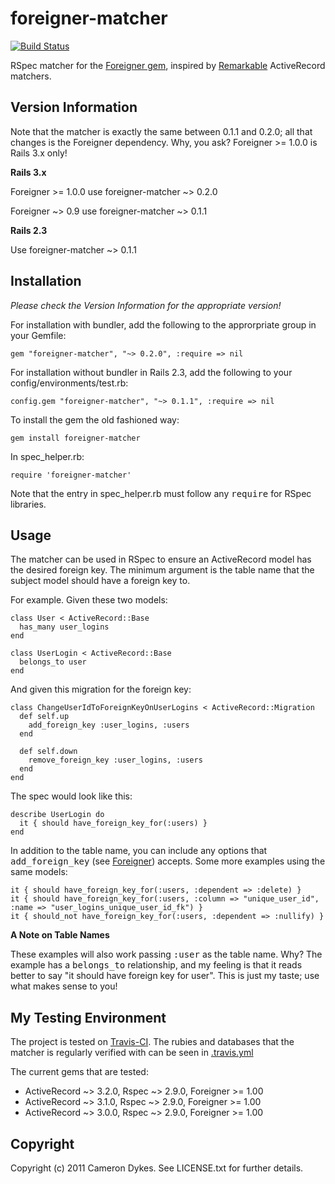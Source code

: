 # foreigner-matcher

[![Build Status](https://secure.travis-ci.org/yellow5/foreigner-matcher.png?branch=master)](http://travis-ci.org/yellow5/foreigner-matcher)

RSpec matcher for the [Foreigner gem](https://github.com/matthuhiggins/foreigner), inspired by [Remarkable](https://github.com/remarkable/remarkable) ActiveRecord matchers.

## Version Information

Note that the matcher is exactly the same between 0.1.1 and 0.2.0; all that changes is the Foreigner dependency. Why, you ask? Foreigner >= 1.0.0 is Rails 3.x only!

**Rails 3.x**

Foreigner >= 1.0.0 use foreigner-matcher ~> 0.2.0

Foreigner ~> 0.9 use foreigner-matcher ~> 0.1.1

**Rails 2.3**

Use foreigner-matcher ~> 0.1.1

## Installation

*Please check the Version Information for the appropriate version!*

For installation with bundler, add the following to the approrpriate group in your Gemfile:

    gem "foreigner-matcher", "~> 0.2.0", :require => nil

For installation without bundler in Rails 2.3, add the following to your config/environments/test.rb:

    config.gem "foreigner-matcher", "~> 0.1.1", :require => nil

To install the gem the old fashioned way:

    gem install foreigner-matcher

In spec\_helper.rb:

    require 'foreigner-matcher'

Note that the entry in spec\_helper.rb must follow any <tt>require</tt> for RSpec libraries.

## Usage

The matcher can be used in RSpec to ensure an ActiveRecord model has the desired foreign key. The minimum argument is the table name that the subject model should have a foreign key to.

For example. Given these two models:

    class User < ActiveRecord::Base
      has_many user_logins
    end

    class UserLogin < ActiveRecord::Base
      belongs_to user
    end

And given this migration for the foreign key:

    class ChangeUserIdToForeignKeyOnUserLogins < ActiveRecord::Migration
      def self.up
        add_foreign_key :user_logins, :users
      end

      def self.down
        remove_foreign_key :user_logins, :users
      end
    end

The spec would look like this:

    describe UserLogin do
      it { should have_foreign_key_for(:users) }
    end

In addition to the table name, you can include any options that <tt>add\_foreign\_key</tt> (see [Foreigner](https://github.com/matthuhiggins/foreigner)) accepts. Some more examples using the same models:

    it { should have_foreign_key_for(:users, :dependent => :delete) }
    it { should have_foreign_key_for(:users, :column => "unique_user_id", :name => "user_logins_unique_user_id_fk") }
    it { should_not have_foreign_key_for(:users, :dependent => :nullify) }

**A Note on Table Names**

These examples will also work passing <tt>:user</tt> as the table name. Why? The example has a <tt>belongs\_to</tt> relationship, and my feeling is that it reads better to say &quot;it should have foreign key for user&quot;. This is just my taste; use what makes sense to you!

## My Testing Environment

The project is tested on [Travis-CI](https://github.com/travis-ci/travis-ci). The rubies and databases that the matcher is regularly verified with can be seen in [.travis.yml](https://github.com/yellow5/foreigner-matcher/blob/master/.travis.yml)

The current gems that are tested:

* ActiveRecord ~> 3.2.0, Rspec ~> 2.9.0, Foreigner >= 1.00
* ActiveRecord ~> 3.1.0, Rspec ~> 2.9.0, Foreigner >= 1.00
* ActiveRecord ~> 3.0.0, Rspec ~> 2.9.0, Foreigner >= 1.00

## Copyright

Copyright (c) 2011 Cameron Dykes. See LICENSE.txt for further details.
